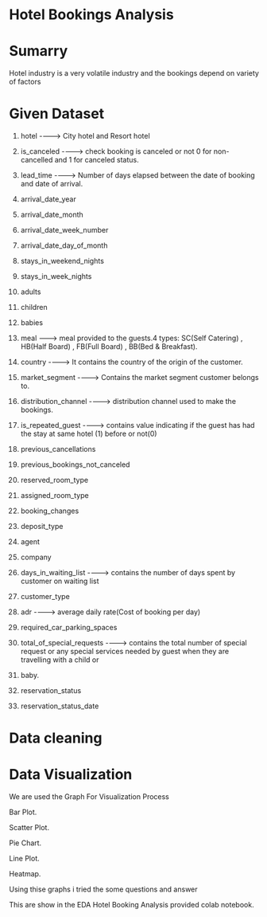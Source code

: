 # Hotel Bookings Analysis

# Sumarry #

Hotel industry is a very volatile industry and the bookings depend on variety of factors 

# Given Dataset #

1.  hotel  ----> City hotel and Resort hotel

2.  is_canceled   ----> check booking is canceled or not 0 for non-cancelled and 1 for canceled status.

3.  lead_time  ----> Number of days elapsed between the date of booking and date of arrival.

4.  arrival_date_year

5.  arrival_date_month

6.  arrival_date_week_number

7.  arrival_date_day_of_month

8.  stays_in_weekend_nights

9.  stays_in_week_nights

10. adults

11. children

12. babies

13. meal   ---> meal provided to the guests.4 types: SC(Self Catering) , HB(Half Board) , FB(Full Board) , BB(Bed & Breakfast).

14. country  ----> It contains the country of the origin of the customer.

15. market_segment   ----> Contains the market segment customer belongs to.

16. distribution_channel  ----> distribution channel used to make the bookings.


17. is_repeated_guest  ----> contains value indicating if the guest has had the stay at same hotel (1) before or not(0) 

18. previous_cancellations

19. previous_bookings_not_canceled

20. reserved_room_type

21. assigned_room_type

22. booking_changes

23. deposit_type

24. agent

25. company

26. days_in_waiting_list  ----> contains the number of days spent by customer on waiting list

27. customer_type

28. adr ----> average daily rate(Cost of booking per day)

29. required_car_parking_spaces

30. total_of_special_requests  ----> contains the total number of special request or any special services needed by guest when they are travelling with a child or 

31. baby.

32. reservation_status

33. reservation_status_date

# Data cleaning #

# Data Visualization #

We are used the Graph For Visualization Process 

Bar Plot.

Scatter Plot.

Pie Chart.

Line Plot.

Heatmap.

Using thise graphs i tried the some questions and answer 

This are show in the EDA Hotel Booking Analysis provided colab notebook.



  
